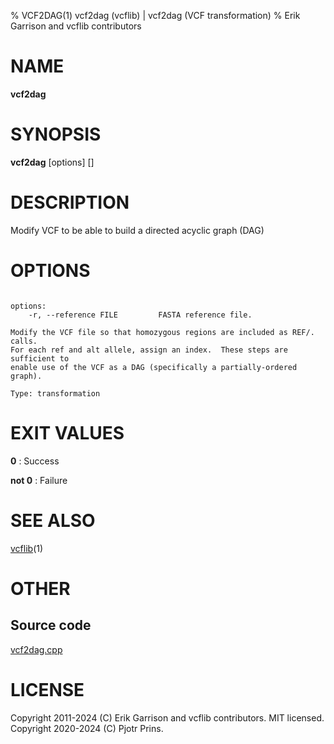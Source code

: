 % VCF2DAG(1) vcf2dag (vcflib) | vcf2dag (VCF transformation)
% Erik Garrison and vcflib contributors

# NAME

**vcf2dag**

# SYNOPSIS

**vcf2dag** [options] [<vcf file>]

# DESCRIPTION

Modify VCF to be able to build a directed acyclic graph (DAG)



# OPTIONS

```

options:
    -r, --reference FILE         FASTA reference file.

Modify the VCF file so that homozygous regions are included as REF/. calls.
For each ref and alt allele, assign an index.  These steps are sufficient to
enable use of the VCF as a DAG (specifically a partially-ordered graph).

Type: transformation

```





# EXIT VALUES

**0**
: Success

**not 0**
: Failure

# SEE ALSO



[vcflib](./vcflib.md)(1)



# OTHER

## Source code

[vcf2dag.cpp](https://github.com/vcflib/vcflib/blob/master/src/vcf2dag.cpp)

# LICENSE

Copyright 2011-2024 (C) Erik Garrison and vcflib contributors. MIT licensed.
Copyright 2020-2024 (C) Pjotr Prins.

<!--
  Created with ./scripts/bin2md.rb scripts/bin2md-template.erb
-->
